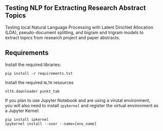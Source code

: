 ## Testing NLP for Extracting Research Abstract Topics

Testing local Natural Language Processing with Latent Dirichlet Allocation (LDA), pseudo-document splitting, and bigram and trigram models to extract topics from research project and paper abstracts.

## Requirements

Install the required libraries:

	pip install -r requirements.txt

Install the required `NLTK` resources

    nltk.downloader punkt_tab

If you plan to use Jupyter Notebook and are using a virutal environment, you will also need to install `ipykernel` and register the virtual environment as a Jupyter Kernel:

    pip install ipkernel
    ipykernel install --user --name=[env_name]